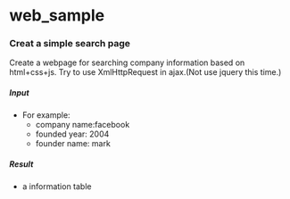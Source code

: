 # web_sample
### Creat a simple search page
Create a webpage for searching company information based on html+css+js. Try to use XmlHttpRequest in ajax.(Not use jquery this time.)

##### Input
* For example:
  * company name:facebook
  * founded year: 2004
  * founder name: mark
##### Result
* a information table 
